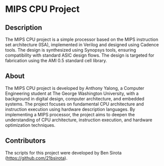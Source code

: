 # MIPS CPU Project

## Description

The MIPS CPU project is a simple processor based on the MIPS instruction set architecture (ISA), implemented in Verilog and designed using Cadence tools. The design is synthesized using Synopsys tools, ensuring compatibility with standard ASIC design flows. The design is targeted for fabrication using the AMI 0.5 standard cell library.

## About

The MIPS CPU project is developed by Anthony Yalong, a Computer Engineering student at The George Washington University, with a background in digital design, computer architecture, and embedded systems. The project focuses on fundamental CPU architecture and instruction execution using hardware description languages. By implementing a MIPS processor, the project aims to deepen the understanding of CPU architecture, instruction execution, and hardware optimization techniques.

## Contributors

The scripts for this project were developed by Ben Sirota (https://github.com/21bsirota).